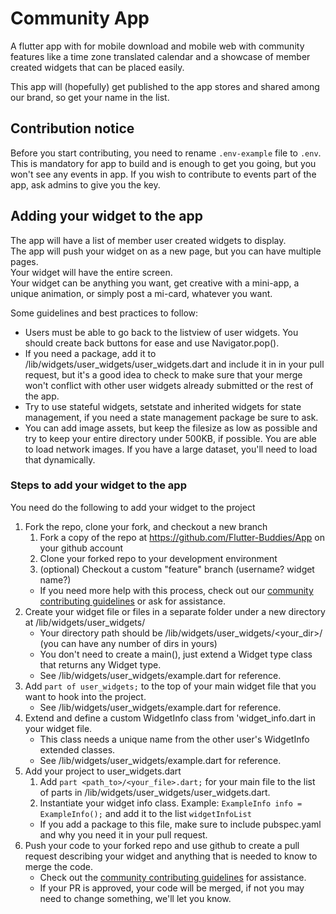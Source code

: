 # Community App
A flutter app with for mobile download and mobile web with community features like a time zone translated calendar and a showcase of member created widgets that can be placed easily.

This app will (hopefully) get published to the app stores and shared among our brand, so get your name in the list.

## Contribution notice

Before you start contributing, you need to rename `.env-example` file to `.env`. This is mandatory for app to build and is enough to get you going, but you won't see any events in app. If you wish to contribute to events part of the app, ask admins to give you the key.

## Adding your widget to the app
The app will have a list of member user created widgets to display.  
The app will push your widget on as a new page, but you can have multiple pages.  
Your widget will have the entire screen.  
Your widget can be anything you want, get creative with a mini-app, a unique animation, or simply post a mi-card, whatever you want.  

Some guidelines and best practices to follow:
- Users must be able to go back to the listview of user widgets. You should create back buttons for ease and use Navigator.pop().
- If you need a package, add it to /lib/widgets/user_widgets/user_widgets.dart and include it in in your pull request, but it's a good idea to check to make sure that your merge won't conflict with other user widgets already submitted or the rest of the app. 
- Try to use stateful widgets, setstate and inherited widgets for state management, if you need a state management package be sure to ask.
- You can add image assets, but keep the filesize as low as possible and try to keep your entire directory under 500KB, if possible. You are able to load network images. If you have a large dataset, you'll need to load that dynamically.

### Steps to add your widget to the app
You need do the following to add your widget to the project
1. Fork the repo, clone your fork, and checkout a new branch
   1. Fork a copy of the repo at https://github.com/Flutter-Buddies/App on your github account
   2. Clone your forked repo to your development environment 
   3. (optional) Checkout a custom "feature" branch (username? widget name?) 
   - If you need more help with this process, check out our [community contributing guidelines](https://github.com/Flutter-Buddies/README/blob/main/CONTRIBUTING.md) or ask for assistance.
2. Create your widget file or files in a separate folder under a new directory at /lib/widgets/user_widgets/ 
   - Your directory path should be /lib/widgets/user_widgets/<your_dir>/ (you can have any number of dirs in yours)
   - You don't need to create a main(), just extend a Widget type class that returns any Widget type.
   - See /lib/widgets/user_widgets/example.dart for reference.
3. Add `part of user_widgets;` to the top of your main widget file that you want to hook into the project. 
   - See /lib/widgets/user_widgets/example.dart for reference.
4. Extend and define a custom WidgetInfo class from 'widget_info.dart in your widget file.
   - This class needs a unique name from the other user's WidgetInfo extended classes. 
   - See /lib/widgets/user_widgets/example.dart for reference.
5. Add your project to user_widgets.dart 
   1. Add `part <path_to>/<your_file>.dart;` for your main file to the list of parts in /lib/widgets/user_widgets/user_widgets.dart.
   2. Instantiate your widget info class. Example: `ExampleInfo info = ExampleInfo();` and add it to the list `widgetInfoList`
   - If you add a package to this file, make sure to include pubspec.yaml and why you need it in your pull request.
6. Push your code to your forked repo and use github to create a pull request describing your widget and anything that is needed to know to merge the code.
   - Check out the [community contributing guidelines](https://github.com/Flutter-Buddies/README/blob/main/CONTRIBUTING.md) for assistance.
   - If your PR is approved, your code will be merged, if not you may need to change something, we'll let you know. 
